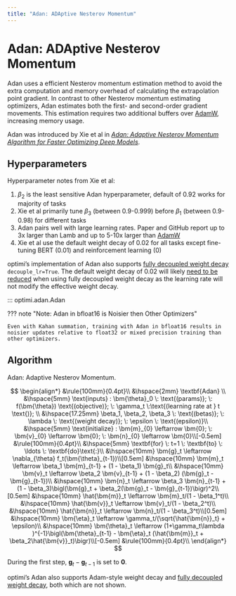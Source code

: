 ```yaml
---
title: "Adan: ADAptive Nesterov Momentum"
---
```


# Adan: ADAptive Nesterov Momentum

Adan uses a efficient Nesterov momentum estimation method to avoid the extra computation and memory overhead of calculating the extrapolation point gradient. In contrast to other Nesterov momentum estimating optimizers, Adan estimates both the first- and second-order gradient movements. This estimation requires two additional buffers over [AdamW](adamw.md), increasing memory usage.

Adan was introduced by Xie et al in *[Adan: Adaptive Nesterov Momentum Algorithm for Faster Optimizing Deep Models](https://arxiv.org/abs/2208.06677)*.

## Hyperparameters

Hyperparameter notes from Xie et al:

1. $\beta_2$ is the least sensitive Adan hyperparameter, default of 0.92 works for majority of tasks
2. Xie et al primarily tune $\beta_3$ (between 0.9-0.999) before $\beta_1$ (between 0.9-0.98) for different tasks
3. Adan pairs well with large learning rates. Paper and GitHub report up to 3x larger than Lamb and up to 5-10x larger than [AdamW](adamw.md)
4. Xie et al use the default weight decay of 0.02 for all tasks except fine-tuning BERT (0.01) and reinforcement learning (0)

optimi’s implementation of Adan also supports [fully decoupled weight decay](../fully_decoupled_weight_decay.md) `decouple_lr=True`. The default weight decay of 0.02 will likely [need to be reduced](../fully_decoupled_weight_decay.md#hyperparameters) when using fully decoupled weight decay as the learning rate will not modify the effective weight decay.

::: optimi.adan.Adan

??? note "Note: Adan in bfloat16 is Noisier then Other Optimizers"

    Even with Kahan summation, training with Adan in bfloat16 results in noisier updates relative to float32 or mixed precision training than other optimizers.

## Algorithm

Adan: Adaptive Nesterov Momentum.

$$
\begin{align*}
    &\rule{100mm}{0.4pt}\\
    &\hspace{2mm} \textbf{Adan}  \\
    &\hspace{5mm} \text{inputs} : \bm{\theta}_0 \: \text{(params)}; \: f(\bm{\theta}) \text{(objective)}; \: \gamma_t \:\text{(learning rate at } t \text{)}; \\
    &\hspace{17.25mm} \beta_1, \beta_2, \beta_3 \: \text{(betas)}; \: \lambda \: \text{(weight decay)}; \: \epsilon \: \text{(epsilon)}\\
    &\hspace{5mm} \text{initialize} : \bm{m}_{0} \leftarrow \bm{0}; \: \bm{v}_{0} \leftarrow \bm{0}; \: \bm{n}_{0} \leftarrow \bm{0}\\[-0.5em]
    &\rule{100mm}{0.4pt}\\
    &\hspace{5mm} \textbf{for} \: t=1 \: \textbf{to} \: \ldots \: \textbf{do}\text{:}\\
        &\hspace{10mm} \bm{g}_t \leftarrow \nabla_{\theta} f_t(\bm{\theta}_{t-1})\\[0.5em]
        &\hspace{10mm} \bm{m}_t \leftarrow \beta_1 \bm{m}_{t-1} + (1 - \beta_1) \bm{g}_t\\
        &\hspace{10mm} \bm{v}_t \leftarrow \beta_2 \bm{v}_{t-1} + (1 - \beta_2) (\bm{g}_t - \bm{g}_{t-1})\\
        &\hspace{10mm} \bm{n}_t \leftarrow \beta_3 \bm{n}_{t-1} + (1 - \beta_3)\bigl(\bm{g}_t + \beta_2(\bm{g}_t - \bm{g}_{t-1})\bigr)^2\\[0.5em]
        &\hspace{10mm} \hat{\bm{m}}_t \leftarrow \bm{m}_t/(1 - \beta_1^t)\\
        &\hspace{10mm} \hat{\bm{v}}_t \leftarrow \bm{v}_t/(1 - \beta_2^t)\\
        &\hspace{10mm} \hat{\bm{n}}_t \leftarrow \bm{n}_t/(1 - \beta_3^t)\\[0.5em]
        &\hspace{10mm} \bm{\eta}_t \leftarrow \gamma_t/(\sqrt{\hat{\bm{n}}_t} + \epsilon)\\
        &\hspace{10mm} \bm{\theta}_t \leftarrow (1+\gamma_t\lambda )^{-1}\bigl(\bm{\theta}_{t-1} - \bm{\eta}_t (\hat{\bm{m}}_t + \beta_2\hat{\bm{v}}_t)\bigr)\\[-0.5em]
    &\rule{100mm}{0.4pt}\\
\end{align*}
$$

During the first step, $\bm{g}_t - \bm{g}_{t-1}$ is set to $\bm{0}$.

optimi’s Adan also supports Adam-style weight decay and [fully decoupled weight decay](../fully_decoupled_weight_decay.md#algorithm), both which are not shown.